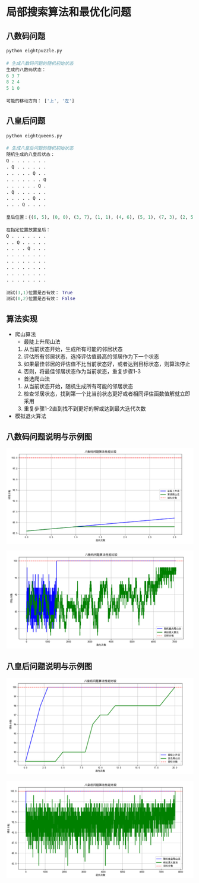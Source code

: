 # 局部搜索算法和最优化问题

## 八数码问题

```python
python eightpuzzle.py

# 生成八数码问题的随机初始状态
生成的八数码状态：
6 3 7
8 2 4
5 1 0

可能的移动方向： ['上', '左']
```

## 八皇后问题

```python
python eightqueens.py

# 生成八皇后问题的随机初始状态
随机生成的八皇后状态：
Q . . . . . . .
. Q . . . . . .
. . . . . Q . .
. . . . . . . Q
. . . . . . Q .
. Q . . . . . .
. . . . . Q . .
. . . Q . . . .

皇后位置：{(6, 5), (0, 0), (3, 7), (1, 1), (4, 6), (5, 1), (7, 3), (2, 5)}

在指定位置放置皇后：
Q . . . . . . .
. . Q . . . . .
. . . . Q . . .
. . . . . . . .
. . . . . . . .
. . . . . . . .
. . . . . . . .
. . . . . . . .

测试(3,1)位置是否有效： True
测试(0,2)位置是否有效： False
```

## 算法实现

- 爬山算法
  - 最陡上升爬山法
  1. 从当前状态开始，生成所有可能的邻居状态
  2. 评估所有邻居状态，选择评估值最高的邻居作为下一个状态
  3. 如果最佳邻居的评估值不比当前状态好，或者达到目标状态，则算法停止
  4. 否则，将最佳邻居状态作为当前状态，重复步骤1-3
  - 首选爬山法
  1. 从当前状态开始，随机生成所有可能的邻居状态
  2. 检查邻居状态，找到第一个比当前状态更好或者相同评估函数值解就立即采用
  3. 重复步骤1-2直到找不到更好的解或达到最大迭代次数
- 模拟退火算法

## 八数码问题说明与示例图

![八数码问题1](./images/eightpuzzle1.png)

![八数码问题2](./images/eightpuzzle2.png)

## 八皇后问题说明与示例图

![八皇后问题1](./images/eightqueen1.png)

![八皇后问题2](./images/eightqueen2.png)
